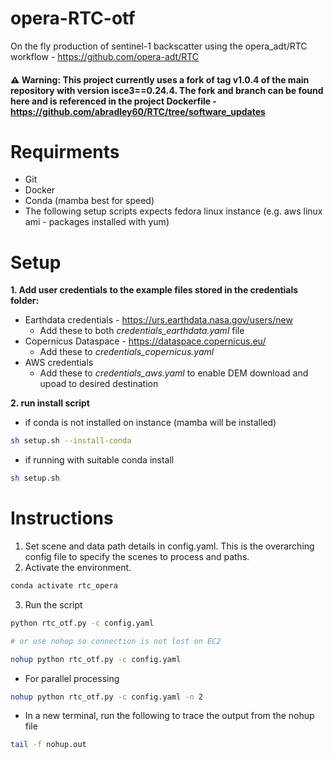 # opera-RTC-otf
On the fly production of sentinel-1 backscatter using the opera_adt/RTC workflow - https://github.com/opera-adt/RTC

#### ⚠️ Warning: This project currently uses a fork of tag v1.0.4 of the main repository with version isce3==0.24.4. The fork and branch can be found here and is referenced in the project Dockerfile - https://github.com/abradley60/RTC/tree/software_updates

# Requirments
- Git
- Docker
- Conda (mamba best for speed)
- The following setup scripts expects fedora linux instance (e.g. aws linux ami - packages installed with yum)

# Setup
**1. Add user credentials to the example files stored in the credentials folder:**
- Earthdata credentials - https://urs.earthdata.nasa.gov/users/new
    - Add these to both *credentials_earthdata.yaml* file
- Copernicus Dataspace - https://dataspace.copernicus.eu/
    - Add these to *credentials_copernicus.yaml*
- AWS credentials 
    - Add these to *credentials_aws.yaml* to enable DEM download and upoad to desired destination 

**2. run install script**
- if conda is not installed on instance (mamba will be installed)
```bash
sh setup.sh --install-conda
```
- if running with suitable conda install
```bash
sh setup.sh 
```

# Instructions
1. Set scene and data path details in config.yaml. This is the overarching config file to specify the scenes to process and paths.
2. Activate the environment.
```bash
conda activate rtc_opera
```
3. Run the script
```bash
python rtc_otf.py -c config.yaml

# or use nohop so connection is not lost on EC2

nohup python rtc_otf.py -c config.yaml
```

- For parallel processing
```bash
nohup python rtc_otf.py -c config.yaml -n 2
```
- In a new terminal, run the following to trace the output from the nohup file
```bash
tail -f nohup.out
```